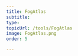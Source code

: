 ```yaml
---
title: FogAtlas
subtitle: 
type:  
topicUrl: /tools/FogAtlas
image: FogAtlas.png
order: 5

---
```


